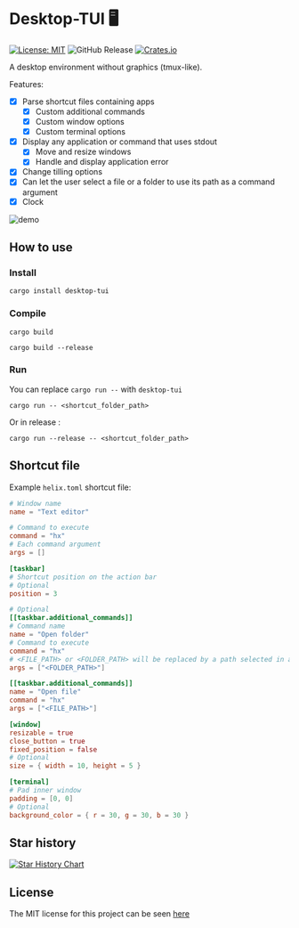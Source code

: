 Desktop-TUI 🖥️
===

[![License: MIT](https://img.shields.io/badge/License-MIT-yellow.svg)](https://opensource.org/licenses/MIT)
![GitHub Release](https://img.shields.io/github/v/release/julien-cpsn/desktop-tui?link=https%3A%2F%2Fgithub.com%2FJulien-cpsn%2Fdesktop-tuiC%2Freleases%2Flatest)
[![Crates.io](https://repology.org/badge/version-for-repo/crates_io/desktop-tui.svg)](https://crates.io/crates/desktop-tui)

A desktop environment without graphics (tmux-like).

Features:
- [x] Parse shortcut files containing apps
  - [x] Custom additional commands
  - [x] Custom window options
  - [x] Custom terminal options
- [x] Display any application or command that uses stdout
  - [x] Move and resize windows
  - [x] Handle and display application error
- [x] Change tilling options
- [x] Can let the user select a file or a folder to use its path as a command argument
- [x] Clock

![demo](./demo.gif)

## How to use

### Install

```shell
cargo install desktop-tui
```

### Compile

```shell
cargo build
```

```shell
cargo build --release
```

### Run

You can replace `cargo run --` with `desktop-tui`

```shell
cargo run -- <shortcut_folder_path>
```

Or in release :

```shell
cargo run --release -- <shortcut_folder_path>
```

## Shortcut file

Example `helix.toml` shortcut file:

```toml
# Window name
name = "Text editor"

# Command to execute
command = "hx"
# Each command argument
args = []

[taskbar]
# Shortcut position on the action bar
# Optional
position = 3

# Optional
[[taskbar.additional_commands]]
# Command name
name = "Open folder"
# Command to execute
command = "hx"
# <FILE_PATH> or <FOLDER_PATH> will be replaced by a path selected in a dialog
args = ["<FOLDER_PATH>"]

[[taskbar.additional_commands]]
name = "Open file"
command = "hx"
args = ["<FILE_PATH>"]

[window]
resizable = true
close_button = true
fixed_position = false
# Optional
size = { width = 10, height = 5 }

[terminal]
# Pad inner window
padding = [0, 0]
# Optional
background_color = { r = 30, g = 30, b = 30 }
```

## Star history

<a href="https://www.star-history.com/#julien-cpsn/desktop-tui&Date">
 <picture>
   <source media="(prefers-color-scheme: dark)" srcset="https://api.star-history.com/svg?repos=julien-cpsn/desktop-tui&type=Date&theme=dark" />
   <source media="(prefers-color-scheme: light)" srcset="https://api.star-history.com/svg?repos=julien-cpsn/desktop-tui&type=Date" />
   <img alt="Star History Chart" src="https://api.star-history.com/svg?repos=julien-cpsn/desktop-tui&type=Date" />
 </picture>
</a>

## License

The MIT license for this project can be seen [here](./LICENSE)
